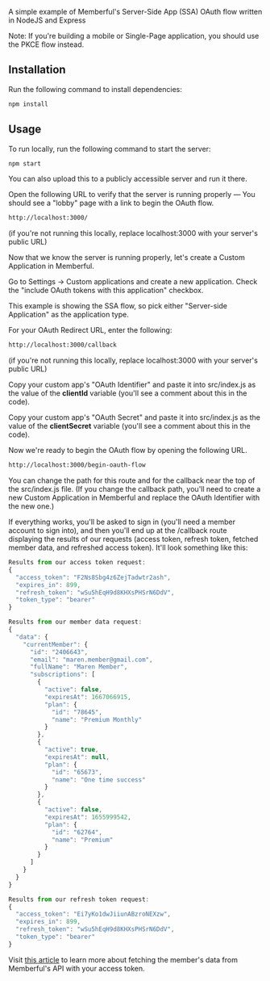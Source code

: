A simple example of Memberful's Server-Side App (SSA) OAuth flow written in NodeJS and Express

Note: If you're building a mobile or Single-Page application, you should use the PKCE flow instead.

## Installation

Run the following command to install dependencies:

```bash
npm install
```

## Usage

To run locally, run the following command to start the server:

```bash
npm start
```

You can also upload this to a publicly accessible server and run it there.

Open the following URL to verify that the server is running properly — You should see a "lobby" page with a link to begin the OAuth flow.

```bash
http://localhost:3000/
```

(if you're not running this locally, replace localhost:3000 with your server's public URL)

Now that we know the server is running properly, let's create a Custom Application in Memberful.

Go to Settings → Custom applications and create a new application. Check the "include OAuth tokens with this application" checkbox.

This example is showing the SSA flow, so pick either "Server-side Application" as the application type.

For your OAuth Redirect URL, enter the following:

```bash
http://localhost:3000/callback
```

(if you're not running this locally, replace localhost:3000 with your server's public URL)

Copy your custom app's "OAuth Identifier" and paste it into src/index.js as the value of the **clientId** variable (you'll see a comment about this in the code).

Copy your custom app's "OAuth Secret" and paste it into src/index.js as the value of the **clientSecret** variable (you'll see a comment about this in the code).

Now we're ready to begin the OAuth flow by opening the following URL.

```bash
http://localhost:3000/begin-oauth-flow
```

You can change the path for this route and for the callback near the top of the src/index.js file. (If you change the callback path, you'll need to create a new Custom Application in Memberful and replace the OAuth Identifier with the new one.)

If everything works, you'll be asked to sign in (you'll need a member account to sign into), and then you'll end up at the /callback route displaying the results of our requests (access token, refresh token, fetched member data, and refreshed access token). It'll look something like this:

```javascript
Results from our access token request:
{
  "access_token": "F2Ns8Sbg4z6ZejTadwtr2ash",
  "expires_in": 899,
  "refresh_token": "wSu5hEqH9d8KHXsPHSrN6DdV",
  "token_type": "bearer"
}

Results from our member data request:
{
  "data": {
    "currentMember": {
      "id": "2406643",
      "email": "maren.member@gmail.com",
      "fullName": "Maren Member",
      "subscriptions": [
        {
          "active": false,
          "expiresAt": 1667066915,
          "plan": {
            "id": "78645",
            "name": "Premium Monthly"
          }
        },
        {
          "active": true,
          "expiresAt": null,
          "plan": {
            "id": "65673",
            "name": "One time success"
          }
        },
        {
          "active": false,
          "expiresAt": 1655999542,
          "plan": {
            "id": "62764",
            "name": "Premium"
          }
        }
      ]
    }
  }
}

Results from our refresh token request:
{
  "access_token": "Ei7yKo1dwJiiunABzroNEXzw",
  "expires_in": 899,
  "refresh_token": "wSu5hEqH9d8KHXsPHSrN6DdV",
  "token_type": "bearer"
}
```

Visit [this article](https://memberful.com/help/custom-development-and-api/sign-in-for-apps-via-oauth/#requesting-member-data) to learn more about fetching the member's data from Memberful's API with your access token.
